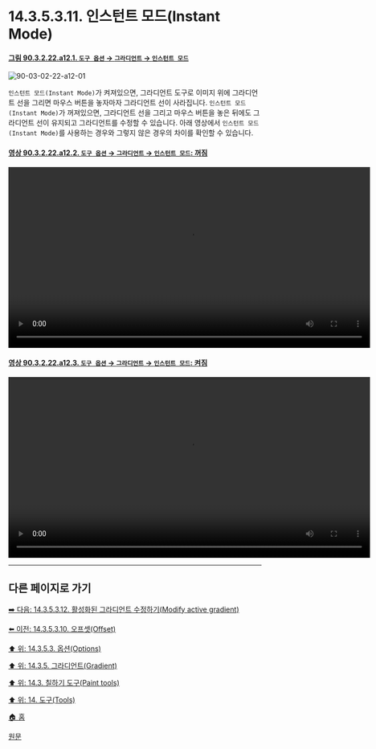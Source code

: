 # 14.3.5.3.11. 인스턴트 모드(Instant Mode)

<a id="90-03-02-22-a12-01"></a>

#### [그림 90.3.2.22.a12.1. `도구 옵션` → `그라디언트` → `인스턴트 모드`](./90-03-02-22-gradient.md#90-03-02-22-a12-01)
![90-03-02-22-a12-01](https://github.com/wonder13662/gimp/assets/15767104/dcaf2094-4bcb-4abf-9cdf-562b166a438f)

`인스턴트 모드(Instant Mode)`가 켜져있으면, 그라디언트 도구로 이미지 위에 그라디언트 선을 그리면 마우스 버튼을 놓자마자 그라디언트 선이 사라집니다. `인스턴트 모드(Instant Mode)`가 꺼져있으면, 그라디언트 선을 그리고 마우스 버튼을 놓은 뒤에도 그라디언트 선이 유지되고 그라디언트를 수정할 수 있습니다. 아래 영상에서 `인스턴트 모드(Instant Mode)`를 사용하는 경우와 그렇지 않은 경우의 차이를 확인할 수 있습니다.

<a id="90-03-02-22-a12-02"></a>

#### [영상 90.3.2.22.a12.2. `도구 옵션` → `그라디언트` → `인스턴트 모드`: 꺼짐](./90-03-02-22-gradient.md#90-03-02-22-a12-02)
<video controls="controls" width="720" src="https://github.com/wonder13662/gimp/assets/15767104/e7bdceeb-e6f3-4e27-9252-04d4ce95d484"></video>

<a id="90-03-02-22-a12-03"></a>

#### [영상 90.3.2.22.a12.3. `도구 옵션` → `그라디언트` → `인스턴트 모드`: 켜짐](./90-03-02-22-gradient.md#90-03-02-22-a12-03)
<video controls="controls" width="720" src="https://github.com/wonder13662/gimp/assets/15767104/17acfa2d-37b9-4bad-a37c-16f9f77cb32c"></video>

***

## 다른 페이지로 가기

[➡️ 다음: 14.3.5.3.12. 활성화된 그라디언트 수정하기(Modify active gradient)](./14-03-05-03-12-modify_active_gradient.md)

[⬅️ 이전: 14.3.5.3.10. 오프셋(Offset)](./14-03-05-03-11-offset.md)

[⬆️ 위: 14.3.5.3. 옵션(Options)](14-03-05-03-00-options.md)

[⬆️ 위: 14.3.5. 그라디언트(Gradient)](./14-03-05-00-gradient.md)

[⬆️ 위: 14.3. 칠하기 도구(Paint tools)](./14-03-00-paint-tools.md)

[⬆️ 위: 14. 도구(Tools)](./14-00-tools.md)

[🏠 홈](./00-home.md)

[원문](https://docs.gimp.org/2.10/ko/gimp-tool-bucket-fill.html#idm12721)
